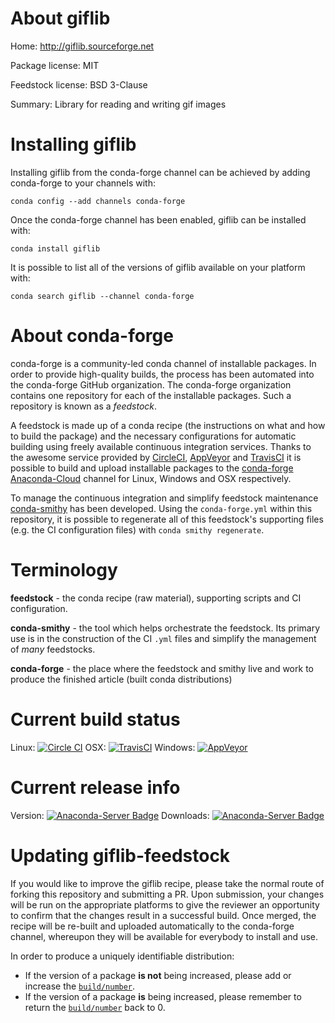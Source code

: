 About giflib
============

Home: http://giflib.sourceforge.net

Package license: MIT

Feedstock license: BSD 3-Clause

Summary: Library for reading and writing gif images



Installing giflib
=================

Installing giflib from the conda-forge channel can be achieved by adding conda-forge to your channels with:

```
conda config --add channels conda-forge
```

Once the conda-forge channel has been enabled, giflib can be installed with:

```
conda install giflib
```

It is possible to list all of the versions of giflib available on your platform with:

```
conda search giflib --channel conda-forge
```


About conda-forge
=================

conda-forge is a community-led conda channel of installable packages.
In order to provide high-quality builds, the process has been automated into the
conda-forge GitHub organization. The conda-forge organization contains one repository 
for each of the installable packages. Such a repository is known as a *feedstock*.

A feedstock is made up of a conda recipe (the instructions on what and how to build
the package) and the necessary configurations for automatic building using freely
available continuous integration services. Thanks to the awesome service provided by
[CircleCI](https://circleci.com/), [AppVeyor](http://www.appveyor.com/)
and [TravisCI](https://travis-ci.org/) it is possible to build and upload installable
packages to the [conda-forge](https://anaconda.org/conda-forge)
[Anaconda-Cloud](http://docs.anaconda.org/) channel for Linux, Windows and OSX respectively.

To manage the continuous integration and simplify feedstock maintenance
[conda-smithy](http://github.com/conda-forge/conda-smithy) has been developed.
Using the ``conda-forge.yml`` within this repository, it is possible to regenerate all of
this feedstock's supporting files (e.g. the CI configuration files) with ``conda smithy regenerate``.


Terminology
===========

**feedstock** - the conda recipe (raw material), supporting scripts and CI configuration.

**conda-smithy** - the tool which helps orchestrate the feedstock.
                   Its primary use is in the construction of the CI ``.yml`` files
                   and simplify the management of *many* feedstocks.

**conda-forge** - the place where the feedstock and smithy live and work to
                  produce the finished article (built conda distributions)

Current build status
====================

Linux: [![Circle CI](https://circleci.com/gh/conda-forge/giflib-feedstock.svg?style=svg)](https://circleci.com/gh/conda-forge/giflib-feedstock)
OSX: [![TravisCI](https://travis-ci.org/conda-forge/giflib-feedstock.svg?branch=master)](https://travis-ci.org/conda-forge/giflib-feedstock) 
Windows: [![AppVeyor](https://ci.appveyor.com/api/projects/status/github/conda-forge/giflib-feedstock?svg=True)](https://ci.appveyor.com/project/conda-forge/giflib-feedstock/branch/master)

Current release info
====================
Version: [![Anaconda-Server Badge](https://anaconda.org/conda-forge/giflib/badges/version.svg)](https://anaconda.org/conda-forge/giflib)
Downloads: [![Anaconda-Server Badge](https://anaconda.org/conda-forge/giflib/badges/downloads.svg)](https://anaconda.org/conda-forge/giflib)


Updating giflib-feedstock
=========================

If you would like to improve the giflib recipe, please take the normal
route of forking this repository and submitting a PR. Upon submission, your changes will
be run on the appropriate platforms to give the reviewer an opportunity to confirm that the
changes result in a successful build. Once merged, the recipe will be re-built and uploaded
automatically to the conda-forge channel, whereupon they will be available for everybody to
install and use.

In order to produce a uniquely identifiable distribution:
 * If the version of a package **is not** being increased, please add or increase
   the [``build/number``](http://conda.pydata.org/docs/building/meta-yaml.html#build-number-and-string). 
 * If the version of a package **is** being increased, please remember to return
   the [``build/number``](http://conda.pydata.org/docs/building/meta-yaml.html#build-number-and-string)
   back to 0.

